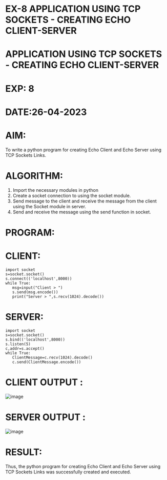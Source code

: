# EX-8 APPLICATION USING TCP SOCKETS - CREATING ECHO CLIENT-SERVER
# APPLICATION USING TCP SOCKETS - CREATING ECHO CLIENT-SERVER



# EXP: 8

# DATE:26-04-2023

# AIM:
To write a python program for creating Echo Client and Echo Server using TCP
Sockets Links.

# ALGORITHM:
1. Import the necessary modules in python
2. Create a socket connection to using the socket module.
3. Send message to the client and receive the message from the client using the Socket module in
server.
4. Send and receive the message using the send function in socket.
# PROGRAM:
# CLIENT:
```python3
import socket
s=socket.socket()
s.connect(('localhost',8000))
while True:
   msg=input("Client > ")
   s.send(msg.encode())
   print("Server > ",s.recv(1024).decode())
  ```
# SERVER:
```python3
import socket
s=socket.socket()
s.bind(('localhost',8000))
s.listen(5)
c,addr=s.accept()
while True:
   ClientMessage=c.recv(1024).decode()
   c.send(ClientMessage.encode())
```

# CLIENT OUTPUT : 
![image](https://github.com/arun1111j/cn-ex08/assets/128461833/193b2a05-2489-46a0-b8ab-6acc2c2fa637)


# SERVER OUTPUT :
![image](https://github.com/arun1111j/cn-ex08/assets/128461833/08d9a76b-5f1d-49a7-a8c6-87b77e34ee7a)



# RESULT:
Thus, the python program for creating Echo Client and Echo Server using TCP Sockets Links
was successfully created and executed.


